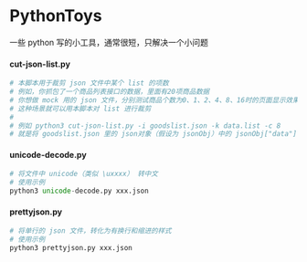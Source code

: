 # PythonToys
一些 python 写的小工具，通常很短，只解决一个小问题

#### cut-json-list.py
```Python
# 本脚本用于裁剪 json 文件中某个 list 的项数
# 例如，你抓包了一个商品列表接口的数据，里面有20项商品数据
# 你想做 mock 用的 json 文件，分别测试商品个数为0、1、2、4、8、16时的页面显示效果
# 这种场景就可以用本脚本对 list 进行裁剪
#
# 例如 python3 cut-json-list.py -i goodslist.json -k data.list -c 8
# 就是将 goodslist.json 里的 json对象（假设为 jsonObj）中的 jsonObj["data"]["list"] 这个 list 裁剪到8项
```

#### unicode-decode.py
```Python
# 将文件中 unicode（类似 \uxxxx） 转中文
# 使用示例
python3 unicode-decode.py xxx.json
```

#### prettyjson.py
```Python
# 将单行的 json 文件，转化为有换行和缩进的样式
# 使用示例
python3 prettyjson.py xxx.json
```